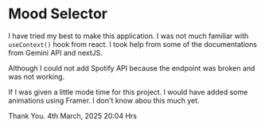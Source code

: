 
# Mood Selector

I have tried my best to make this application. I was not much familiar with `useContext()` hook from react. I took help from some of the documentations from Gemini API and nextJS.

Although I could not add Spotify API because the endpoint was broken and was not working. 

If I was given a little mode time for this project. I would have added some animations using Framer. I don't know abou this much yet. 

Thank You.
4th March, 2025 20:04 Hrs

